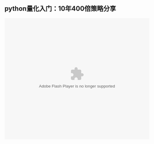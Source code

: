 ## python量化入门：10年400倍策略分享

<embed src="https://imgcache.qq.com/tencentvideo_v1/playerv3/TPout.swf?max_age=86400&v=20161117&vid=g0396ykbhvj&auto=0" allowFullScreen="true" quality="high" width="480" height="400" align="middle" allowScriptAccess="always" type="application/x-shockwave-flash"></embed>
